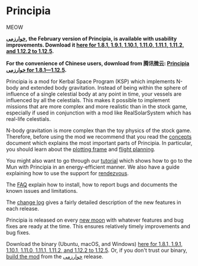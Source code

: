 # Principia

MEOW

**&lrm;[خوارزمی‎](https://github.com/mockingbirdnest/Principia/wiki/Change-Log#%D8%AE%D9%88%D8%A7%D8%B1%D8%B2%D9%85%DB%8C), the February version of Principia, is available with usability improvements.  Download it [here for 1.8.1, 1.9.1, 1.10.1, 1.11.0, 1.11.1, 1.11.2, and 1.12.2 to 1.12.5](https://bit.ly/kvarzmy).**

**For the convenience of Chinese users, download from 腾讯微云: [Principia خوارزمی‎ for 1.8.1—1.12.5](https://share.weiyun.com/51O5dL6E).**

Principia is a mod for Kerbal Space Program (KSP) which implements N-body and extended body gravitation.  Instead of being within the sphere of influence of a single celestial body at any point in time, your vessels are influenced by all the celestials.  This makes it possible to implement missions that are more complex and more realistic than in the stock game, especially if used in conjunction with a mod like RealSolarSystem which has real-life celestials.

N-body gravitation is more complex than the toy physics of the stock game.  Therefore, before using the mod we recommend that you read the [concepts](https://github.com/mockingbirdnest/Principia/wiki/Concepts) document which explains the most important parts of Principia.  In particular, you should learn about the [plotting frame](https://github.com/mockingbirdnest/Principia/wiki/Concepts#plotting-frame) and [flight planning](https://github.com/mockingbirdnest/Principia/wiki/Concepts#flight-planning).

You might also want to go through our
[tutorial](https://github.com/mockingbirdnest/Principia/wiki/A-guide-to-going-to-the-Mun-with-Principia) which shows how 
to go to the Mun with Principia in an energy-efficient manner.  We also have a guide explaining how to use the support for [rendezvous](https://github.com/mockingbirdnest/Principia/wiki/A-guide-to-performing-low-orbit-rendezvous).

The [FAQ](https://github.com/mockingbirdnest/Principia/wiki/Installing,-reporting-bugs,-and-frequently-asked-questions) explain how to install, how to report bugs and documents the known issues and limitations.

The [change log](https://github.com/mockingbirdnest/Principia/wiki/Change-Log) gives a fairly detailed description of the new features in each release.

Principia is released on every [new moon](https://en.wikipedia.org/wiki/New_moon) with whatever features and bug fixes are ready at the time.  This ensures relatively timely improvements and bug fixes.

Download the binary (Ubuntu, macOS, and Windows) [here for 1.8.1, 1.9.1, 1.10.1, 1.11.0, 1.11.1, 1.11.2, and 1.12.2 to 1.12.5](https://bit.ly/kvarzmy).  Or, if you don't trust our binary, [build the mod](https://github.com/mockingbirdnest/Principia/blob/master/documentation/Setup.md) from the [خوارزمی‎](https://github.com/mockingbirdnest/Principia/releases/tag/2025022801-%D8%AE%D9%88%D8%A7%D8%B1%D8%B2%D9%85%DB%8C%E2%80%8E) release.
